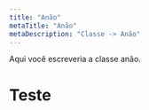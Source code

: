 ```yaml
---
title: "Anão"
metaTitle: "Anão"
metaDescription: "Classe -> Anão"
---
```


Aqui você escreveria a classe anão.

# Teste
